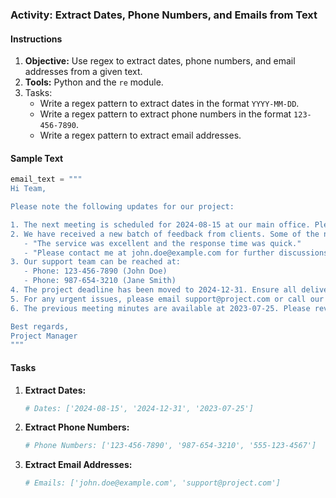 ### Activity: Extract Dates, Phone Numbers, and Emails from Text

#### Instructions

1. **Objective:** Use regex to extract dates, phone numbers, and email addresses from a given text.
2. **Tools:** Python and the `re` module.
3. Tasks:
   - Write a regex pattern to extract dates in the format `YYYY-MM-DD`.
   - Write a regex pattern to extract phone numbers in the format `123-456-7890`.
   - Write a regex pattern to extract email addresses.

#### Sample Text

```python
email_text = """
Hi Team,

Please note the following updates for our project:

1. The next meeting is scheduled for 2024-08-15 at our main office. Please confirm your availability.
2. We have received a new batch of feedback from clients. Some of the notable ones include:
   - "The service was excellent and the response time was quick."
   - "Please contact me at john.doe@example.com for further discussions."
3. Our support team can be reached at:
   - Phone: 123-456-7890 (John Doe)
   - Phone: 987-654-3210 (Jane Smith)
4. The project deadline has been moved to 2024-12-31. Ensure all deliverables are completed by then.
5. For any urgent issues, please email support@project.com or call our hotline at 555-123-4567.
6. The previous meeting minutes are available at 2023-07-25. Please review them before the next meeting.

Best regards,
Project Manager
"""
```

#### Tasks

1. **Extract Dates:**

   ```python
   # Dates: ['2024-08-15', '2024-12-31', '2023-07-25']
   ```

2. **Extract Phone Numbers:**

   ```python
   # Phone Numbers: ['123-456-7890', '987-654-3210', '555-123-4567']
   ```

3. **Extract Email Addresses:**

   ```python
   # Emails: ['john.doe@example.com', 'support@project.com']
   ```

